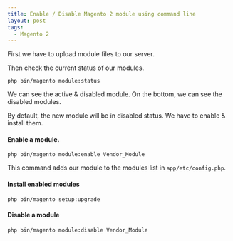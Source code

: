 ```yaml
---
title: Enable / Disable Magento 2 module using command line
layout: post
tags:
  - Magento 2
---
```


First we have to upload module files to our server.

Then check the current status of our modules.

	php bin/magento module:status

We can see the active & disabled module. On the bottom, we can see the disabled modules.

By default, the new module will be in disabled status. We have to enable & install them.

#### Enable a module.

	php bin/magento module:enable Vendor_Module

This command adds our module to the modules list in `app/etc/config.php`.

#### Install enabled modules

	php bin/magento setup:upgrade

#### Disable a module

	php bin/magento module:disable Vendor_Module

